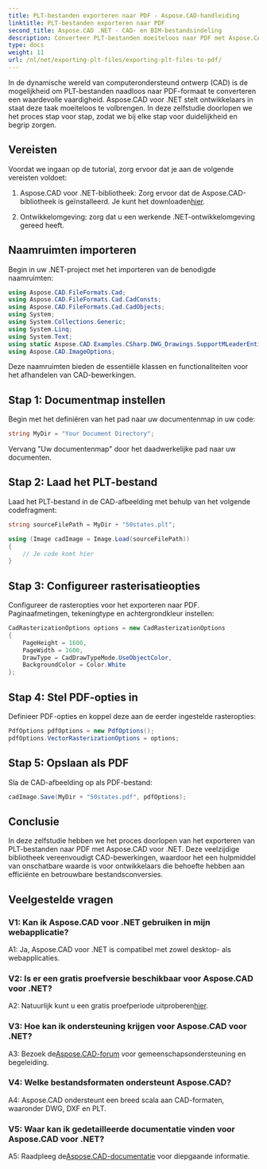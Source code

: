 ```yaml
---
title: PLT-bestanden exporteren naar PDF - Aspose.CAD-handleiding
linktitle: PLT-bestanden exporteren naar PDF
second_title: Aspose.CAD .NET - CAD- en BIM-bestandsindeling
description: Converteer PLT-bestanden moeiteloos naar PDF met Aspose.CAD voor .NET. Volg onze stapsgewijze handleiding voor naadloze integratie en betrouwbare resultaten.
type: docs
weight: 11
url: /nl/net/exporting-plt-files/exporting-plt-files-to-pdf/
---
```

In de dynamische wereld van computerondersteund ontwerp (CAD) is de mogelijkheid om PLT-bestanden naadloos naar PDF-formaat te converteren een waardevolle vaardigheid. Aspose.CAD voor .NET stelt ontwikkelaars in staat deze taak moeiteloos te volbrengen. In deze zelfstudie doorlopen we het proces stap voor stap, zodat we bij elke stap voor duidelijkheid en begrip zorgen.

## Vereisten

Voordat we ingaan op de tutorial, zorg ervoor dat je aan de volgende vereisten voldoet:

1.  Aspose.CAD voor .NET-bibliotheek: Zorg ervoor dat de Aspose.CAD-bibliotheek is geïnstalleerd. Je kunt het downloaden[hier](https://releases.aspose.com/cad/net/).

2. Ontwikkelomgeving: zorg dat u een werkende .NET-ontwikkelomgeving gereed heeft.

## Naamruimten importeren

Begin in uw .NET-project met het importeren van de benodigde naamruimten:

```csharp
using Aspose.CAD.FileFormats.Cad;
using Aspose.CAD.FileFormats.Cad.CadConsts;
using Aspose.CAD.FileFormats.Cad.CadObjects;
using System;
using System.Collections.Generic;
using System.Linq;
using System.Text;
using static Aspose.CAD.Examples.CSharp.DWG_Drawings.SupportMLeaderEntityForDWGFormat;
using Aspose.CAD.ImageOptions;
```

Deze naamruimten bieden de essentiële klassen en functionaliteiten voor het afhandelen van CAD-bewerkingen.

## Stap 1: Documentmap instellen

Begin met het definiëren van het pad naar uw documentenmap in uw code:

```csharp
string MyDir = "Your Document Directory";
```

Vervang "Uw documentenmap" door het daadwerkelijke pad naar uw documenten.

## Stap 2: Laad het PLT-bestand

Laad het PLT-bestand in de CAD-afbeelding met behulp van het volgende codefragment:

```csharp
string sourceFilePath = MyDir + "50states.plt";

using (Image cadImage = Image.Load(sourceFilePath))
{
    // Je code komt hier
}
```

## Stap 3: Configureer rasterisatieopties

Configureer de rasteropties voor het exporteren naar PDF. Paginaafmetingen, tekeningtype en achtergrondkleur instellen:

```csharp
CadRasterizationOptions options = new CadRasterizationOptions
{
    PageHeight = 1600,
    PageWidth = 1600,
    DrawType = CadDrawTypeMode.UseObjectColor,
    BackgroundColor = Color.White
};
```

## Stap 4: Stel PDF-opties in

Definieer PDF-opties en koppel deze aan de eerder ingestelde rasteropties:

```csharp
PdfOptions pdfOptions = new PdfOptions();
pdfOptions.VectorRasterizationOptions = options;
```

## Stap 5: Opslaan als PDF

Sla de CAD-afbeelding op als PDF-bestand:

```csharp
cadImage.Save(MyDir + "50states.pdf", pdfOptions);
```

## Conclusie

In deze zelfstudie hebben we het proces doorlopen van het exporteren van PLT-bestanden naar PDF met Aspose.CAD voor .NET. Deze veelzijdige bibliotheek vereenvoudigt CAD-bewerkingen, waardoor het een hulpmiddel van onschatbare waarde is voor ontwikkelaars die behoefte hebben aan efficiënte en betrouwbare bestandsconversies.

## Veelgestelde vragen

### V1: Kan ik Aspose.CAD voor .NET gebruiken in mijn webapplicatie?

A1: Ja, Aspose.CAD voor .NET is compatibel met zowel desktop- als webapplicaties.

### V2: Is er een gratis proefversie beschikbaar voor Aspose.CAD voor .NET?

 A2: Natuurlijk kunt u een gratis proefperiode uitproberen[hier](https://releases.aspose.com/).

### V3: Hoe kan ik ondersteuning krijgen voor Aspose.CAD voor .NET?

 A3: Bezoek de[Aspose.CAD-forum](https://forum.aspose.com/c/cad/19) voor gemeenschapsondersteuning en begeleiding.

### V4: Welke bestandsformaten ondersteunt Aspose.CAD?

A4: Aspose.CAD ondersteunt een breed scala aan CAD-formaten, waaronder DWG, DXF en PLT.

### V5: Waar kan ik gedetailleerde documentatie vinden voor Aspose.CAD voor .NET?

 A5: Raadpleeg de[Aspose.CAD-documentatie](https://reference.aspose.com/cad/net/) voor diepgaande informatie.
